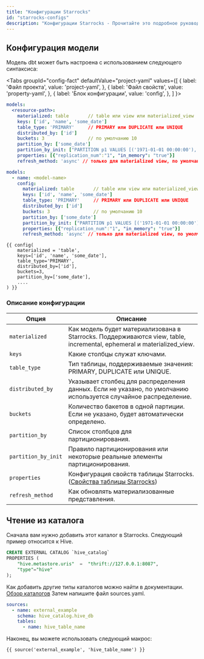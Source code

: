 ```yaml
---
title: "Конфигурации Starrocks"
id: "starrocks-configs"
description: "Конфигурации Starrocks - Прочитайте это подробное руководство, чтобы узнать о конфигурациях в dbt."
---
```


## Конфигурация модели

Модель dbt может быть настроена с использованием следующего синтаксиса:

<Tabs
  groupId="config-fact"
  defaultValue="project-yaml"
  values={[
    { label: 'Файл проекта', value: 'project-yaml', },
    { label: 'Файл свойств', value: 'property-yaml', },
    { label: 'Блок конфигурации', value: 'config', },
  ]
}>


<TabItem value="project-yaml">
<File name='dbt_project.yml'>

```yaml
models:
  <resource-path>:
    materialized: table       // table или view или materialized_view
    keys: ['id', 'name', 'some_date']
    table_type: 'PRIMARY'     // PRIMARY или DUPLICATE или UNIQUE
    distributed_by: ['id']
    buckets: 3                // по умолчанию 10
    partition_by: ['some_date']
    partition_by_init: ["PARTITION p1 VALUES [('1971-01-01 00:00:00'), ('1991-01-01 00:00:00')),PARTITION p1972 VALUES [('1991-01-01 00:00:00'), ('1999-01-01 00:00:00'))"]
    properties: [{"replication_num":"1", "in_memory": "true"}]
    refresh_method: 'async' // только для materialized view, по умолчанию manual
```

</File>
</TabItem>

<TabItem value="property-yaml">
<File name='models/properties.yml'>

```yaml
models:
  - name: <model-name>
    config:
      materialized: table       // table или view или materialized_view
      keys: ['id', 'name', 'some_date']
      table_type: 'PRIMARY'     // PRIMARY или DUPLICATE или UNIQUE
      distributed_by: ['id']
      buckets: 3                // по умолчанию 10
      partition_by: ['some_date']
      partition_by_init: ["PARTITION p1 VALUES [('1971-01-01 00:00:00'), ('1991-01-01 00:00:00')),PARTITION p1972 VALUES [('1991-01-01 00:00:00'), ('1999-01-01 00:00:00'))"]
      properties: [{"replication_num":"1", "in_memory": "true"}]
      refresh_method: 'async' // только для materialized view, по умолчанию manual
```

</File>
</TabItem>

<TabItem value="config">
<File name='models/<model_name>.sql'>

```jinja
{{ config(
    materialized = 'table',
    keys=['id', 'name', 'some_date'],
    table_type='PRIMARY',
    distributed_by=['id'],
    buckets=3,
    partition_by=['some_date'],
    ....
) }}
```
</File>
</TabItem>
</Tabs>

### Описание конфигурации

| Опция               | Описание                                                                                                                                                                                  |
|---------------------|----------------------------------------------------------------------------------------------------------------------------------------------------------------------------------------------|
| `materialized`      | Как модель будет материализована в Starrocks. Поддерживаются view, table, incremental, ephemeral и materialized_view.                                                                      |
| `keys`              | Какие столбцы служат ключами.                                                                                                                                                                 |
| `table_type`        | Тип таблицы, поддерживаемые значения: PRIMARY, DUPLICATE или UNIQUE.                                                                                                                                    |
| `distributed_by`    | Указывает столбец для распределения данных. Если не указано, по умолчанию используется случайное распределение.                                                                                                          |
| `buckets`           | Количество бакетов в одной партиции. Если не указано, будет автоматически определено.                                                                                                     |
| `partition_by`      | Список столбцов для партиционирования.                                                                                                                                                                   |
| `partition_by_init` | Правило партиционирования или некоторые реальные элементы партиционирования.                                                                                                                                             |
| `properties`        | Конфигурация свойств таблицы Starrocks. ([Свойства таблицы Starrocks](https://docs.starrocks.io/en-us/latest/sql-reference/sql-statements/data-definition/CREATE_TABLE#properties)) |
| `refresh_method`    | Как обновлять материализованные представления.                                                                                                                                                           |

## Чтение из каталога
Сначала вам нужно добавить этот каталог в Starrocks. Следующий пример относится к Hive.

```sql
CREATE EXTERNAL CATALOG `hive_catalog`
PROPERTIES (
    "hive.metastore.uris"  =  "thrift://127.0.0.1:8087",
    "type"="hive"
);
```
Как добавить другие типы каталогов можно найти в документации. [Обзор каталогов](https://docs.starrocks.io/en-us/latest/data_source/catalog/catalog_overview) Затем напишите файл sources.yaml.
```yaml
sources:
  - name: external_example
    schema: hive_catalog.hive_db
    tables:
      - name: hive_table_name
```
Наконец, вы можете использовать следующий макрос:
```jinja
{{ source('external_example', 'hive_table_name') }}
```